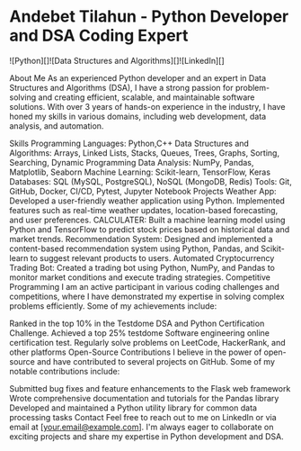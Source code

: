 # Andebet Tilahun - Python Developer and DSA Coding Expert
![Python][]![Data Structures and Algorithms][]![LinkedIn][]

About Me
As an experienced Python developer and an expert in Data Structures and Algorithms (DSA), I have a strong passion for problem-solving and creating efficient, scalable, and maintainable software solutions. With over 3 years of hands-on experience in the industry, I have honed my skills in various domains, including web development, data analysis, and automation.

Skills
Programming Languages: Python,C++
Data Structures and Algorithms: Arrays, Linked Lists, Stacks, Queues, Trees, Graphs, Sorting, Searching, Dynamic Programming
Data Analysis: NumPy, Pandas, Matplotlib, Seaborn
Machine Learning: Scikit-learn, TensorFlow, Keras
Databases: SQL (MySQL, PostgreSQL), NoSQL (MongoDB, Redis)
Tools: Git, GitHub, Docker, CI/CD, Pytest, Jupyter Notebook
Projects
Weather App: Developed a user-friendly weather application using Python. Implemented features such as real-time weather updates, location-based forecasting, and user preferences.
CALCULATER: Built a machine learning model using Python and TensorFlow to predict stock prices based on historical data and market trends.
Recommendation System: Designed and implemented a content-based recommendation system using Python, Pandas, and Scikit-learn to suggest relevant products to users.
Automated Cryptocurrency Trading Bot: Created a trading bot using Python, NumPy, and Pandas to monitor market conditions and execute trading strategies.
Competitive Programming
I am an active participant in various coding challenges and competitions, where I have demonstrated my expertise in solving complex problems efficiently. Some of my achievements include:

Ranked in the top 10% in the Testdome DSA and Python Certification Challenge.
Achieved a top 25%  testdome  Software engineering online certification test.
Regularly solve problems on LeetCode, HackerRank, and other platforms
Open-Source Contributions
I believe in the power of open-source and have contributed to several projects on GitHub. Some of my notable contributions include:

Submitted bug fixes and feature enhancements to the Flask web framework
Wrote comprehensive documentation and tutorials for the Pandas library
Developed and maintained a Python utility library for common data processing tasks
Contact
Feel free to reach out to me on LinkedIn or via email at [your.email@example.com]. I'm always eager to collaborate on exciting projects and share my expertise in Python development and DSA.
